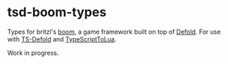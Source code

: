 # tsd-boom-types
Types for britzl's [boom](https://github.com/britzl/boom/), a game framework built on top of [Defold](https://defold.com/). For use with [TS-Defold](https://github.com/ts-defold) and [TypeScriptToLua](https://github.com/TypeScriptToLua).

Work in progress.
